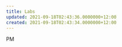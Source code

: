 ```yaml
---
title: Labs
updated: 2021-09-18T02:43:36.0000000+12:00
created: 2021-09-18T02:43:34.0000000+12:00
---
```


PM
